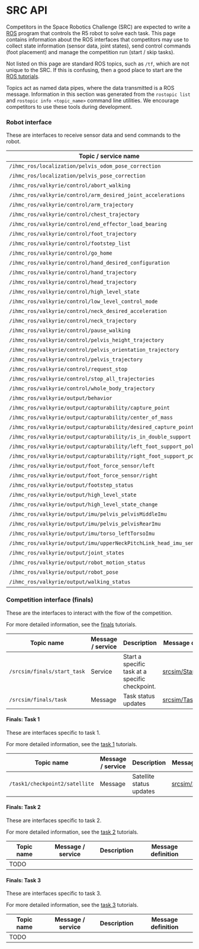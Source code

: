 # SRC API

Competitors in the Space Robotics Challenge (SRC) are expected to write a
[ROS](http://ros.org) program that controls the R5 robot to solve each task.
This page contains information about the ROS interfaces that competitors may
use to collect state information (sensor data, joint states), send control
commands (foot placement) and manage the competition run (start / skip tasks).

Not listed on this page are standard ROS topics, such as `/tf`, which are not
unique to the SRC. If this is confusing, then a good place to start are the
[ROS tutorials](http://wiki.ros.org/ROS/Tutorials).

Topics act as named data pipes, where the data transmitted is a ROS message.
Information in this section was generated from the `rostopic list` and
`rostopic info <topic_name>` command line utilities. We encourage competitors
to use these tools during development.

### Robot interface

These are interfaces to receive sensor data and send commands to the robot.

Topic / service name | Message type
---------- | ------------
`/ihmc_ros/localization/pelvis_odom_pose_correction` | [nav_msgs/Odometry](http://docs.ros.org/api/nav_msgs/html/msg/Odometry.html)
`/ihmc_ros/localization/pelvis_pose_correction` | [geometry_msgs/PoseStamped](http://docs.ros.org/api/geometry_msgs/html/msg/PoseStamped.html)
`/ihmc_ros/valkyrie/control/abort_walking` | [ihmc_msgs/AbortWalkingRosMessage](https://github.com/ihmcrobotics/ihmc_ros_core/blob/develop/ihmc_msgs/msg/AbortWalkingRosMessage.msg)
`/ihmc_ros/valkyrie/control/arm_desired_joint_accelerations` | [ihmc_msgs/ArmDesiredAccelerationsRosMessage](https://github.com/ihmcrobotics/ihmc_ros_core/blob/develop/ihmc_msgs/msg/ArmDesiredAccelerationsRosMessage.msg)
`/ihmc_ros/valkyrie/control/arm_trajectory` | [ihmc_msgs/ArmTrajectoryRosMessage](https://github.com/ihmcrobotics/ihmc_ros_core/blob/develop/ihmc_msgs/msg/ArmTrajectoryRosMessage.msg)
`/ihmc_ros/valkyrie/control/chest_trajectory` | [ihmc_msgs/ChestTrajectoryRosMessage](https://github.com/ihmcrobotics/ihmc_ros_core/blob/develop/ihmc_msgs/msg/ChestTrajectoryRosMessage.msg)
`/ihmc_ros/valkyrie/control/end_effector_load_bearing` | [ihmc_msgs/EndEffectorLoadBearingRosMessage](https://github.com/ihmcrobotics/ihmc_ros_core/blob/develop/ihmc_msgs/msg/EndEffectorLoadBearingRosMessage.msg)
`/ihmc_ros/valkyrie/control/foot_trajectory` | [ihmc_msgs/FootTrajectoryRosMessage](https://github.com/ihmcrobotics/ihmc_ros_core/blob/develop/ihmc_msgs/msg/FootTrajectoryRosMessage.msg)
`/ihmc_ros/valkyrie/control/footstep_list` | [ihmc_msgs/FootstepDataListRosMessage](https://github.com/ihmcrobotics/ihmc_ros_core/blob/develop/ihmc_msgs/msg/FootstepDataListRosMessage.msg)
`/ihmc_ros/valkyrie/control/go_home` | [ihmc_msgs/GoHomeRosMessage](https://github.com/ihmcrobotics/ihmc_ros_core/blob/develop/ihmc_msgs/msg/GoHomeRosMessage.msg)
`/ihmc_ros/valkyrie/control/hand_desired_configuration` | [ihmc_msgs/HandDesiredConfigurationRosMessage](https://github.com/ihmcrobotics/ihmc_ros_core/blob/develop/ihmc_msgs/msg/HandDesiredConfigurationRosMessage.msg)
`/ihmc_ros/valkyrie/control/hand_trajectory` | [ihmc_msgs/HandTrajectoryRosMessage](https://github.com/ihmcrobotics/ihmc_ros_core/blob/develop/ihmc_msgs/msg/HandTrajectoryRosMessage.msg)
`/ihmc_ros/valkyrie/control/head_trajectory` | [ihmc_msgs/HeadTrajectoryRosMessage](https://github.com/ihmcrobotics/ihmc_ros_core/blob/develop/ihmc_msgs/msg/HeadTrajectoryRosMessage.msg)
`/ihmc_ros/valkyrie/control/high_level_state` | [ihmc_msgs/HighLevelStateRosMessage](https://github.com/ihmcrobotics/ihmc_ros_core/blob/develop/ihmc_msgs/msg/HighLevelStateRosMessage.msg)
`/ihmc_ros/valkyrie/control/low_level_control_mode` | [ihmc_valkyrie_ros/ValkyrieLowLevelControlModeRosMessage](https://github.com/ihmcrobotics/ihmc_valkyrie_ros/blob/develop/msg/ValkyrieLowLevelControlModeRosMessage.msg)
`/ihmc_ros/valkyrie/control/neck_desired_acceleration` | [ihmc_msgs/NeckDesiredAccelerationsRosMessage](https://github.com/ihmcrobotics/ihmc_ros_core/blob/develop/ihmc_msgs/msg/NeckDesiredAccelerationsRosMessage.msg)
`/ihmc_ros/valkyrie/control/neck_trajectory` | [ihmc_msgs/NeckTrajectoryRosMessage](https://github.com/ihmcrobotics/ihmc_ros_core/blob/develop/ihmc_msgs/msg/NeckTrajectoryRosMessage.msg)
`/ihmc_ros/valkyrie/control/pause_walking` | [ihmc_msgs/PauseWalkingRosMessage](https://github.com/ihmcrobotics/ihmc_ros_core/blob/develop/ihmc_msgs/msg/PauseWalkingRosMessage.msg)
`/ihmc_ros/valkyrie/control/pelvis_height_trajectory` | [ihmc_msgs/PelvisHeightTrajectoryRosMessage](https://github.com/ihmcrobotics/ihmc_ros_core/blob/develop/ihmc_msgs/msg/PelvisHeightTrajectoryRosMessage.msg)
`/ihmc_ros/valkyrie/control/pelvis_orientation_trajectory` | [ihmc_msgs/PelvisOrientationTrajectoryRosMessage](https://github.com/ihmcrobotics/ihmc_ros_core/blob/develop/ihmc_msgs/msg/PelvisOrientationTrajectoryRosMessage.msg)
`/ihmc_ros/valkyrie/control/pelvis_trajectory` | [ihmc_msgs/PelvisTrajectoryRosMessage](https://github.com/ihmcrobotics/ihmc_ros_core/blob/develop/ihmc_msgs/msg/PelvisTrajectoryRosMessage.msg)
`/ihmc_ros/valkyrie/control/request_stop` | [std_msgs/Empty](http://docs.ros.org/api/std_msgs/html/msg/Empty.html)
`/ihmc_ros/valkyrie/control/stop_all_trajectories` | [ihmc_msgs/StopAllTrajectoryRosMessage](https://github.com/ihmcrobotics/ihmc_ros_core/blob/develop/ihmc_msgs/msg/StopAllTrajectoryRosMessage.msg)
`/ihmc_ros/valkyrie/control/whole_body_trajectory` | [ihmc_msgs/WholeBodyTrajectoryRosMessage](https://github.com/ihmcrobotics/ihmc_ros_core/blob/develop/ihmc_msgs/msg/WholeBodyTrajectoryRosMessage.msg)
`/ihmc_ros/valkyrie/output/behavior` | [std_msgs/Int32](http://docs.ros.org/api/std_msgs/html/msg/Int32.html)
`/ihmc_ros/valkyrie/output/capturability/capture_point` | [ihmc_msgs/Point2dRosMessage](https://github.com/ihmcrobotics/ihmc_ros_core/blob/develop/ihmc_msgs/msg/Point2dRosMessage.msg)
`/ihmc_ros/valkyrie/output/capturability/center_of_mass` | [geometry_msgs/Point32](http://docs.ros.org/api/geometry_msgs/html/msg/Point32.html)
`/ihmc_ros/valkyrie/output/capturability/desired_capture_point` | [ihmc_msgs/Point2dRosMessage](https://github.com/ihmcrobotics/ihmc_ros_core/blob/develop/ihmc_msgs/msg/Point2dRosMessage.msg)
`/ihmc_ros/valkyrie/output/capturability/is_in_double_support` | [std_msgs/Bool](http://docs.ros.org/api/std_msgs/html/msg/Bool.html)
`/ihmc_ros/valkyrie/output/capturability/left_foot_support_polygon` | [ihmc_msgs/SupportPolygonRosMessage](https://github.com/ihmcrobotics/ihmc_ros_core/blob/develop/ihmc_msgs/msg/SupportPolygonRosMessage.msg)
`/ihmc_ros/valkyrie/output/capturability/right_foot_support_polygon` | [ihmc_msgs/SupportPolygonRosMessage](https://github.com/ihmcrobotics/ihmc_ros_core/blob/develop/ihmc_msgs/msg/SupportPolygonRosMessage.msg)
`/ihmc_ros/valkyrie/output/foot_force_sensor/left` | [geometry_msgs/WrenchStamped](http://docs.ros.org/api/geometry_msgs/html/msg/WrenchStamped.html)
`/ihmc_ros/valkyrie/output/foot_force_sensor/right` | [geometry_msgs/WrenchStamped](http://docs.ros.org/api/geometry_msgs/html/msg/WrenchStamped.html)
`/ihmc_ros/valkyrie/output/footstep_status` | [ihmc_msgs/FootstepStatusRosMessage](https://github.com/ihmcrobotics/ihmc_ros_core/blob/develop/ihmc_msgs/msg/FootstepStatusRosMessage.msg)
`/ihmc_ros/valkyrie/output/high_level_state` | [ihmc_msgs/HighLevelStateRosMessage](https://github.com/ihmcrobotics/ihmc_ros_core/blob/develop/ihmc_msgs/msg/HighLevelStateRosMessage.msg)
`/ihmc_ros/valkyrie/output/high_level_state_change` | [ihmc_msgs/HighLevelStateChangeStatusRosMessage](https://github.com/ihmcrobotics/ihmc_ros_core/blob/develop/ihmc_msgs/msg/HighLevelStateChangeStatusRosMessage.msg)
`/ihmc_ros/valkyrie/output/imu/pelvis_pelvisMiddleImu` | [sensor_msgs/Imu](http://docs.ros.org/api/sensor_msgs/html/msg/Imu.html)
`/ihmc_ros/valkyrie/output/imu/pelvis_pelvisRearImu` | [sensor_msgs/Imu](http://docs.ros.org/api/sensor_msgs/html/msg/Imu.html)
`/ihmc_ros/valkyrie/output/imu/torso_leftTorsoImu` | [sensor_msgs/Imu](http://docs.ros.org/api/sensor_msgs/html/msg/Imu.html)
`/ihmc_ros/valkyrie/output/imu/upperNeckPitchLink_head_imu_sensor` | [sensor_msgs/Imu](http://docs.ros.org/api/sensor_msgs/html/msg/Imu.html)
`/ihmc_ros/valkyrie/output/joint_states` | [sensor_msgs/JointState](http://docs.ros.org/api/sensor_msgs/html/msg/JointState.html)
`/ihmc_ros/valkyrie/output/robot_motion_status` | [std_msgs/String](http://docs.ros.org/api/std_msgs/html/msg/String.html)
`/ihmc_ros/valkyrie/output/robot_pose` | [nav_msgs/Odometry](http://docs.ros.org/api/nav_msgs/html/msg/Odometry.html)
`/ihmc_ros/valkyrie/output/walking_status` | [ihmc_msgs/WalkingStatusRosMessage](https://github.com/ihmcrobotics/ihmc_ros_core/blob/develop/ihmc_msgs/msg/WalkingStatusRosMessage.msg)

### Competition interface (finals)

These are the interfaces to interact with the flow of the competition.

For more detailed information, see the [finals](https://bitbucket.org/osrf/srcsim/wiki/finals) tutorials.

Topic name | Message / service | Description | Message definition
---------- | ----------------- | ----------- | ----------------
`/srcsim/finals/start_task` | Service | Start a specific task at a specific checkpoint. | [srcsim/StartTask.srv](https://bitbucket.org/osrf/srcsim/raw/default/srv/StartTask.srv)
`/srcsim/finals/task` | Message | Task status updates | [srcsim/Task.msg](https://bitbucket.org/osrf/srcsim/raw/default/msg/Task.msg)

#### Finals: Task 1

These are interfaces specific to task 1.

For more detailed information, see the [task 1](https://bitbucket.org/osrf/srcsim/wiki/finals_task1) tutorials.

Topic name | Message / service | Description | Message definition
---------- | ----------------- | ----------- | ----------------
`/task1/checkpoint2/satellite` | Message | Satellite status updates | [srcsim/Satellite.msg](https://bitbucket.org/osrf/srcsim/raw/default/msg/Satellite.msg)


#### Finals: Task 2

These are interfaces specific to task 2.

For more detailed information, see the [task 2](https://bitbucket.org/osrf/srcsim/wiki/finals_task2) tutorials.

Topic name | Message / service | Description | Message definition
---------- | ----------------- | ----------- | ----------------
TODO | | |

#### Finals: Task 3

These are interfaces specific to task 3.

For more detailed information, see the [task 3](https://bitbucket.org/osrf/srcsim/wiki/finals_task3) tutorials.

Topic name | Message / service | Description | Message definition
---------- | ----------------- | ----------- | ----------------
TODO | | |